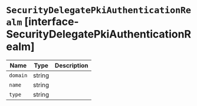 # `SecurityDelegatePkiAuthenticationRealm` [interface-SecurityDelegatePkiAuthenticationRealm]

| Name | Type | Description |
| - | - | - |
| `domain` | string | &nbsp; |
| `name` | string | &nbsp; |
| `type` | string | &nbsp; |
